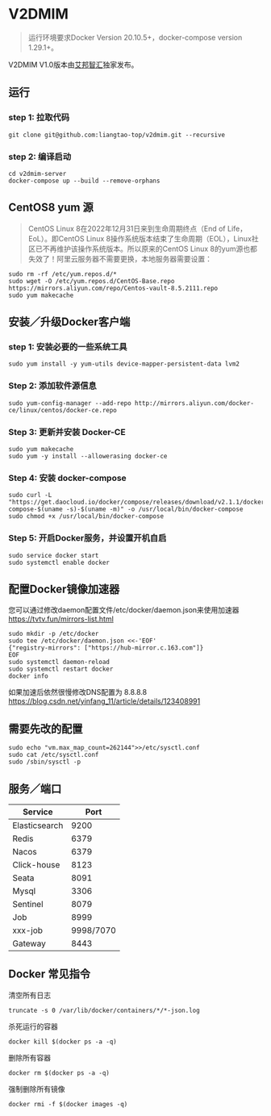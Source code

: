 V2DMIM
===============
> 运行环境要求Docker Version 20.10.5+，docker-compose version 1.29.1+。

V2DMIM V1.0版本由[艾邦智汇](https://www.cdabon.com/)独家发布。

## 运行

### step 1: 拉取代码

~~~
git clone git@github.com:liangtao-top/v2dmim.git --recursive
~~~

### step 2: 编译启动

~~~
cd v2dmim-server
docker-compose up --build --remove-orphans
~~~

## CentOS8 yum 源
>CentOS Linux 8在2022年12月31日来到生命周期终点（End of Life，EoL）。即CentOS Linux 8操作系统版本结束了生命周期（EOL），Linux社区已不再维护该操作系统版本。所以原来的CentOS
Linux 8的yum源也都失效了！阿里云服务器不需要更换，本地服务器需要设置：
~~~
sudo rm -rf /etc/yum.repos.d/*
sudo wget -O /etc/yum.repos.d/CentOS-Base.repo https://mirrors.aliyun.com/repo/Centos-vault-8.5.2111.repo
sudo yum makecache
~~~

## 安装／升级Docker客户端

### step 1: 安装必要的一些系统工具

~~~
sudo yum install -y yum-utils device-mapper-persistent-data lvm2
~~~

### Step 2: 添加软件源信息

~~~
sudo yum-config-manager --add-repo http://mirrors.aliyun.com/docker-ce/linux/centos/docker-ce.repo
~~~

### Step 3: 更新并安装 Docker-CE

~~~
sudo yum makecache
sudo yum -y install --allowerasing docker-ce
~~~

### Step 4: 安装 docker-compose

~~~
sudo curl -L "https://get.daocloud.io/docker/compose/releases/download/v2.1.1/docker-compose-$(uname -s)-$(uname -m)" -o /usr/local/bin/docker-compose
sudo chmod +x /usr/local/bin/docker-compose
~~~

### Step 5: 开启Docker服务，并设置开机自启

~~~
sudo service docker start
sudo systemctl enable docker
~~~

## 配置Docker镜像加速器

您可以通过修改daemon配置文件/etc/docker/daemon.json来使用加速器
https://tvtv.fun/mirrors-list.html

~~~
sudo mkdir -p /etc/docker
sudo tee /etc/docker/daemon.json <<-'EOF'
{"registry-mirrors": ["https://hub-mirror.c.163.com"]}
EOF
sudo systemctl daemon-reload
sudo systemctl restart docker
docker info
~~~

如果加速后依然很慢修改DNS配置为 8.8.8.8 https://blog.csdn.net/yinfang_11/article/details/123408991

## 需要先改的配置

~~~
sudo echo "vm.max_map_count=262144">>/etc/sysctl.conf 
sudo cat /etc/sysctl.conf 
sudo /sbin/sysctl -p
~~~

## 服务／端口

| Service       | Port      |
|---------------|-----------|
| Elasticsearch | 9200      |
| Redis         | 6379      |
| Nacos         | 6379      |
| Click-house   | 8123      |
| Seata         | 8091      |
| Mysql         | 3306      |
| Sentinel      | 8079      |
| Job           | 8999      |
| xxx-job       | 9998/7070 |
| Gateway       | 8443      |

## Docker 常见指令

清空所有日志

~~~
truncate -s 0 /var/lib/docker/containers/*/*-json.log
~~~

杀死运行的容器

~~~
docker kill $(docker ps -a -q)
~~~

删除所有容器

~~~
docker rm $(docker ps -a -q)
~~~

强制删除所有镜像

~~~
docker rmi -f $(docker images -q)
~~~
